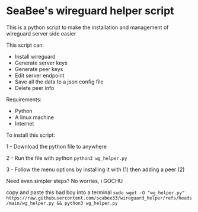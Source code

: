# SeaBee's wireguard helper script

This is a python script to make the installation and management of wireguard server side easier

This script can:
- Install wireguard
- Generate server keys
- Generate peer keys
- Edit server endpoint
- Save all the data to a json config file
- Delete peer info

Requirements:
- Python
- A linux machine
- Internet


To install this script:

1 - Download the python file to anywhere

2 - Run the file with python `python3 wg_helper.py`

3 - Follow the menu options by installing it with (1) then adding a peer (2)



Need even simpler steps? No worries, i GOCHU

copy and paste this bad boy into a terminal `sudo wget -O "wg_helper.py" https://raw.githubusercontent.com/seabee33/wireguard_helper/refs/heads/main/wg_helper.py && python3 wg_helper.py`
